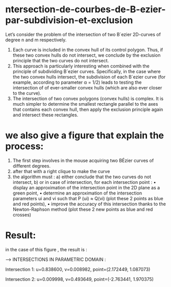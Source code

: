 # ntersection-de-courbes-de-B-ezier-par-subdivision-et-exclusion
Let’s consider the problem of the intersection of two B´ezier 2D-curves of degree n and m
respectively.
1. Each curve is included in the convex hull of its control polygon. Thus, if these two convex hulls
do not intersect, we conclude by the exclusion principle that the two curves do not intersect.
2. This approach is particularly interesting when combined with the principle of subdividing B´ezier
curves. Specifically, in the case where the two convex hulls intersect, the subdivision of each
B´ezier curve (for example, according to parameter α = 1/2) leads to testing the intersection of
of ever-smaller convex hulls (which are also ever closer to the curve).
3. The intersection of two convex polygons (convex hulls) is complex. It is much simpler to
determine the smallest rectangle parallel to the axes that contains each convex hull, then apply
the exclusion principle again and intersect these rectangles.



# we also give a figure that explain the process:
1. The first step involves in the mouse acquiring two BÉzier curves of different degrees.
2. after that with a right clique  to make the curve
3. the algorithm must :
a) either conclude that the two curves do not intersect,
b) or in case of intersection, for each intersection point :
• display an approximation of the intersection point in the 2D plane as a green point,
• determine an approximation of the intersection parameters ui and vi such that P (ui) ≈
Q(vi) (plot these 2 points as blue and red points),
• improve the accuracy of this intersection thanks to the Newton-Raphson method (plot
these 2 new points as blue and red crosses)

# Result:
in the case of this figure , the result is :

--> INTERSECTIONS IN PARAMETRIC DOMAIN :

Intersection 1: u=0.838600, v=0.008982, point=(2.172449, 1.087073)

Intersection 2: u=0.009998, v=0.493649, point=(-2.763441, 1.970375)
